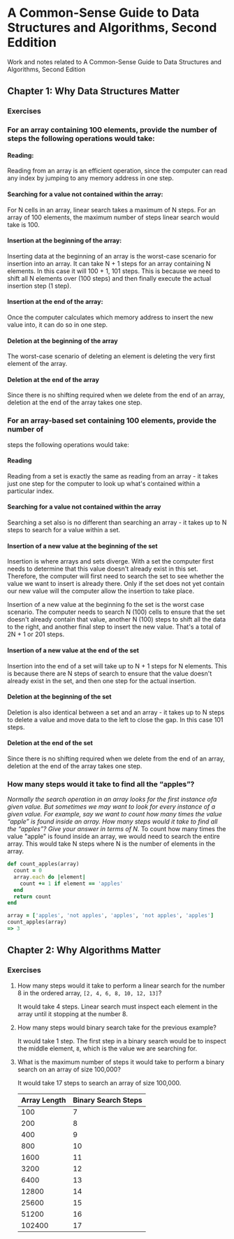 # A Common-Sense Guide to Data Structures and Algorithms, Second Eddition
Work and notes related to A Common-Sense Guide to Data Structures and Algorithms, Second Edition
## Chapter 1: Why Data Structures Matter
### Exercises
### For an array containing 100 elements, provide the number of steps the following operations would take:
#### Reading: 
Reading from an array is an efficient operation, since the computer can read any index by jumping to any memory address in one step.
#### Searching for a value not contained within the array: 
For N cells in an array, linear search takes a maximum of N steps. For an array of 100 elements, the maximum number of steps linear search would take is 100.
#### Insertion at the beginning of the array:
Inserting data at the beginning of an array is the worst-case scenario for insertion into an array. It can take N + 1 steps for an array containing N elements. In this case it will 100 + 1, 101 steps. This is because we need to shift all N elements over (100 steps) and then finally execute the actual insertion step (1 step).
#### Insertion at the end of the array:
Once the computer calculates which memory address to insert the new value into, it can do so in one step.
#### Deletion at the beginning of the array
The worst-case scenario of deleting an element is deleting the very first element of the array. 
#### Deletion at the end of the array
Since there is no shifting required when we delete from the end of an array, deletion at the end of the array takes one step.


### For an array-based set containing 100 elements, provide the number of
steps the following operations would take:
#### Reading
Reading from a set is exactly the same as reading from an array - it takes just one step for the computer to look up what's contained within a particular index.

#### Searching for a value not contained within the array
Searching a set also is no different than searching an array - it takes up to N steps to search for a value within a set.

#### Insertion of a new value at the beginning of the set
Insertion is where arrays and sets diverge. With a set the computer first needs to determine that this value doesn't already exist in this set. Therefore, the computer will first need to search the set to see whether the value we want to insert is already there. Only if the set does not yet contain our new value will the computer allow the insertion to take place.

Insertion of a new value at the beginning fo the set is the worst case scenario. The computer needs to search N (100) cells to ensure that the set doesn't already contain that value, another N (100) steps to shift all the data to the right, and another final step to insert the new value. That's a total of 2N + 1 or 201 steps.

#### Insertion of a new value at the end of the set
Insertion into the end of a set will take up to N + 1 steps for N elements. This is because there are N steps of search to ensure that the value doesn't already exist in the set, and then one step for the actual insertion.

#### Deletion at the beginning of the set
Deletion is also identical between a set and an array - it takes up to N steps to delete a value and move data to the left to close the gap. In this case 101 steps.
#### Deletion at the end of the set
Since there is no shifting required when we delete from the end of an array, deletion at the end of the array takes one step.
### How many steps would it take to find all the “apples”?
*Normally the search operation in an array looks for the first instance ofa given value. But sometimes we may want to look for every instance of a given value. For example, say we want to count how many times the value “apple” is found inside an array. How many steps would it take to find all the “apples”? Give your answer in terms of N.*
To count how many times the value "apple" is found inside an array, we would need to search the entire array. This would take N steps where N is the number of elements in the array.

```ruby
def count_apples(array)
  count = 0
  array.each do |element|
    count += 1 if element == 'apples'
  end
  return count
end

array = ['apples', 'not apples', 'apples', 'not apples', 'apples']
count_apples(array)
=> 3
```

## Chapter 2: Why Algorithms Matter
### Exercises
1. How many steps would it take to perform a linear search for the number 8 in the ordered array, `[2, 4, 6, 8, 10, 12, 13]`?

    It would take 4 steps. Linear search must inspect each element in the array until it stopping at the number 8.

2. How many steps would binary search take for the previous example?

    It would take 1 step. The first step in a binary search would be to inspect the middle element, `8`, which is the value we are searching for.

3. What is the maximum number of steps it would take to perform a binary search on an array of size 100,000?

   It would take 17 steps to search an array of size 100,000.

   | Array Length  | Binary Search Steps  |
   |---|---|
   | 100 | 7 |
   | 200 | 8 |
   | 400 | 9 |
   | 800 | 10 |
   | 1600 | 11 |
   | 3200 | 12 |
   | 6400 | 13 |
   | 12800 | 14 |
   | 25600 | 15 |
   | 51200 | 16 |
   | 102400 | 17 |